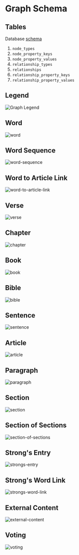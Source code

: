 # Graph Schema

## Tables

Database [schema](https://github.com/etenlab/database-api/blob/main/src/core/sql/schema/v1.schema.sql)

1. `node_types`
1. `node_property_keys`
1. `node_property_values`
1. `relationship_types`
1. `relationships`
1. `relationship_property_keys`
1. `relationship_property_values`

## Legend

![Graph Legend](./img/legend.png)

## Word

![word](./img/word.png)

## Word Sequence

![word-sequence](./img/word-sequence.png)

## Word to Article Link

![word-to-article-link](./img/word-to-article-link.png)

## Verse

![verse](./img/verse.png)

## Chapter

![chapter](./img/chapter.png)

## Book

![book](./img/book.png)

## Bible

![bible](./img/bible.png)

## Sentence

![sentence](./img/sentence.png)

## Article

![article](./img/article.png)

## Paragraph

![paragraph](./img/paragraph.png)

## Section

![section](./img/section.png)

## Section of Sections

![section-of-sections](./img/section-of-sections.png)

## Strong's Entry

![strongs-entry](./img/strongs-entry.png)

## Strong's Word Link

![strongs-word-link](./img/strongs-word-link.png)

## External Content

![external-content](./img/external-content.png)

## Voting

![voting](./img/voting.png)
